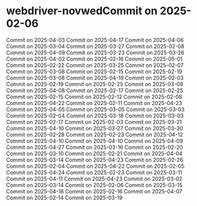 # webdriver-novwedCommit on 2025-02-06
Commit on 2025-04-03
Commit on 2025-04-17
Commit on 2025-04-06
Commit on 2025-03-04
Commit on 2025-03-27
Commit on 2025-02-08
Commit on 2025-04-09
Commit on 2025-03-23
Commit on 2025-03-26
Commit on 2025-04-02
Commit on 2025-02-16
Commit on 2025-05-01
Commit on 2025-02-22
Commit on 2025-03-25
Commit on 2025-02-07
Commit on 2025-03-08
Commit on 2025-02-15
Commit on 2025-02-19
Commit on 2025-03-08
Commit on 2025-04-19
Commit on 2025-02-03
Commit on 2025-02-19
Commit on 2025-02-25
Commit on 2025-03-09
Commit on 2025-04-08
Commit on 2025-02-17
Commit on 2025-02-25
Commit on 2025-02-15
Commit on 2025-02-12
Commit on 2025-02-08
Commit on 2025-04-22
Commit on 2025-02-11
Commit on 2025-04-23
Commit on 2025-04-05
Commit on 2025-03-05
Commit on 2025-03-03
Commit on 2025-02-04
Commit on 2025-03-18
Commit on 2025-03-03
Commit on 2025-02-17
Commit on 2025-02-03
Commit on 2025-03-21
Commit on 2025-04-10
Commit on 2025-03-27
Commit on 2025-03-30
Commit on 2025-02-28
Commit on 2025-02-23
Commit on 2025-04-12
Commit on 2025-04-10
Commit on 2025-04-10
Commit on 2025-04-09
Commit on 2025-04-27
Commit on 2025-03-16
Commit on 2025-02-20
Commit on 2025-03-10
Commit on 2025-02-21
Commit on 2025-04-04
Commit on 2025-03-14
Commit on 2025-04-23
Commit on 2025-02-26
Commit on 2025-02-04
Commit on 2025-04-22
Commit on 2025-02-05
Commit on 2025-04-24
Commit on 2025-02-23
Commit on 2025-03-11
Commit on 2025-04-11
Commit on 2025-04-23
Commit on 2025-03-02
Commit on 2025-03-14
Commit on 2025-02-06
Commit on 2025-03-15
Commit on 2025-04-18
Commit on 2025-02-16
Commit on 2025-04-07
Commit on 2025-02-14
Commit on 2025-03-19
